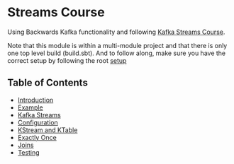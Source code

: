# Streams Course

Using Backwards Kafka functionality and following [Kafka Streams Course](https://www.udemy.com/kafka-streams).

Note that this module is within a multi-module project and that there is only one top level build (build.sbt). And to follow along, make sure you have the correct setup by following the root [setup](../../docs/)

## Table of Contents

- [Introduction](docs/introduction.md)
- [Example](docs/example.md)
- [Kafka Streams](docs/kafka-streams.md)
- [Configuration](docs/configuration.md)
- [KStream and KTable](docs/kstream-and-ktable.md)
- [Exactly Once](docs/exactly-once.md)
- [Joins](docs/joins.md)
- [Testing](docs/testing.md)